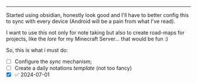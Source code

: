 ***
Started using obsidian,  honestly look good and I'll have to better config this to sync with every device (Android will be a pain from what I've read).

I want to use this not only for note taking but also to create road-maps for projects, like the *lore* for my Minecraft Server... that would be fun :)

So, this is what i must do:

- [ ] Configure the *sync* mechanism;
- [ ] Create a daily notations *template* (not too fancy)
- [x]  ✅ 2024-07-01